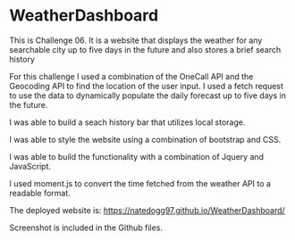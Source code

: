 # WeatherDashboard
This is Challenge 06. It is a website that displays the weather for any searchable city up to five days in the future and also stores a brief search history

For this challenge I used a combination of the OneCall API and the Geocoding API to find the location of the user input. I used a fetch request to use the data to dynamically populate the daily forecast up to five days in the future.

I was able to build a seach history bar that utilizes local storage.

I was able to style the website using a combination of bootstrap and CSS.

I was able to build the functionality with a combination of Jquery and JavaScript.

I used moment.js to convert the time fetched from the weather API to a readable format.

The deployed website is: https://natedogg97.github.io/WeatherDashboard/

Screenshot is included in the Github files.